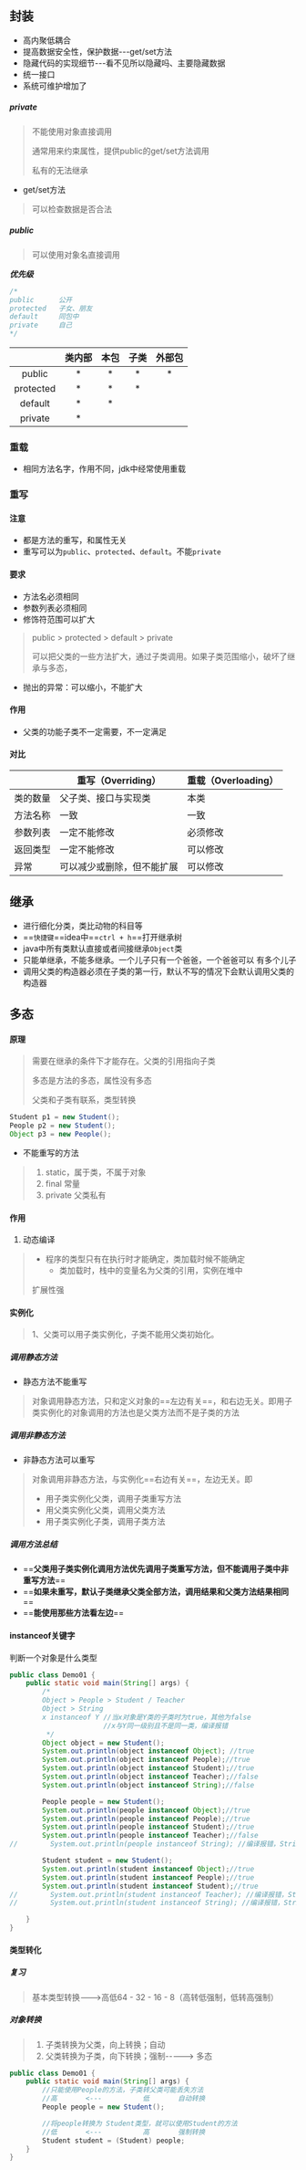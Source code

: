 ## 封装

- 高内聚低耦合
- 提高数据安全性，保护数据---get/set方法
- 隐藏代码的实现细节---看不见所以隐藏吗、主要隐藏数据
- 统一接口
- 系统可维护增加了

##### private

> 不能使用对象直接调用
>
> 通常用来约束属性，提供public的get/set方法调用
>
> 私有的无法继承

- get/set方法

> 可以检查数据是否合法

##### public

> 可以使用对象名直接调用

***优先级***

```java
/*
public		公开
protected	子女、朋友
default		同包中
private		自己
*/
```

|           | 类内部 | 本包 | 子类 | 外部包 |
| :-------: | :----: | :--: | :--: | :----: |
|  public   |   *    |  *   |  *   |   *    |
| protected |   *    |  *   |  *   |        |
|  default  |   *    |  *   |      |        |
|  private  |   *    |      |      |        |





### 重载

- 相同方法名字，作用不同，jdk中经常使用重载

### 重写

#### 注意

- 都是方法的重写，和属性无关
- 重写可以为`public`、`protected`、`default`。不能`private`

#### 要求

- 方法名必须相同
- 参数列表必须相同
- 修饰符范围可以扩大

> public > protected > default > private
>
> 可以把父类的一些方法扩大，通过子类调用。如果子类范围缩小，破坏了继承与多态，

- 抛出的异常：可以缩小，不能扩大

#### 作用

- 父类的功能子类不一定需要，不一定满足

#### 对比

|   | 重写（Overriding） | 重载（Overloading）        |
| ------------------ | -------------------------- | -------- |
| 类的数量           | 父子类、接口与实现类       | 本类     |
| 方法名称           | 一致                       | 一致     |
| 参数列表           | 一定不能修改               | 必须修改 |
| 返回类型           | 一定不能修改               | 可以修改 |
| 异常               | 可以减少或删除，但不能扩展 | 可以修改 |





## 继承

- 进行细化分类，类比动物的科目等
- ==`快捷键`==idea中==`ctrl + h`==打开继承树
- java中所有类默认直接或者间接继承`Object`类
- 只能单继承，不能多继承。一个儿子只有一个爸爸，一个爸爸可以 有多个儿子
- 调用父类的构造器必须在子类的第一行，默认不写的情况下会默认调用父类的构造器



## 多态

#### 原理

> 需要在继承的条件下才能存在。父类的引用指向子类
>
> 多态是方法的多态，属性没有多态
>
> 父类和子类有联系，类型转换

```java
Student p1 = new Student();
People p2 = new Student();
Object p3 = new People();
```

- 不能重写的方法

> 1. static，属于类，不属于对象
> 2. final 常量
> 3. private 父类私有

#### 作用

1. 动态编译

> - 程序的类型只有在执行时才能确定，类加载时候不能确定
>   - 类加载时，栈中的变量名为父类的引用，实例在堆中
>
> 扩展性强

#### 实例化

> 1、父类可以用子类实例化，子类不能用父类初始化。

##### 调用静态方法

- 静态方法不能重写

> 对象调用静态方法，只和定义对象的==左边有关==，和右边无关。即用子类实例化的对象调用的方法也是父类方法而不是子类的方法

##### 调用非静态方法

- 非静态方法可以重写

> 对象调用非静态方法，与实例化==右边有关==，左边无关。即
>
> - 用子类实例化父类，调用子类重写方法
> - 用父类实例化父类，调用父类方法
> - 用子类实例化子类，调用子类方法

##### 调用方法总结

- ==**父类用子类实例化调用方法优先调用子类重写方法，但不能调用子类中非重写方法**==
- ==**如果未重写，默认子类继承父类全部方法，调用结果和父类方法结果相同**==
- ==**能使用那些方法看左边**==



#### instanceof关键字

判断一个对象是什么类型

```java
public class Demo01 {
    public static void main(String[] args) {
        /*
        Object > People > Student / Teacher
        Object > String
        x instanceof Y //当x对象是Y类的子类时为true，其他为false
                       //x与Y同一级别且不是同一类，编译报错
         */
        Object object = new Student();
        System.out.println(object instanceof Object); //true
        System.out.println(object instanceof People);//true
        System.out.println(object instanceof Student);//true
        System.out.println(object instanceof Teacher);//false
        System.out.println(object instanceof String);//false

        People people = new Student();
        System.out.println(people instanceof Object);//true
        System.out.println(people instanceof People);//true
        System.out.println(people instanceof Student);//true
        System.out.println(people instanceof Teacher);//false
//        System.out.println(people instanceof String); //编译报错，String与People同级

        Student student = new Student();
        System.out.println(student instanceof Object);//true
        System.out.println(student instanceof People);//true
        System.out.println(student instanceof Student);//true
//        System.out.println(student instanceof Teacher); //编译报错，String与People同级
//        System.out.println(student instanceof String); //编译报错，String与People同级

    }
}
```



#### 类型转化

##### 复习

> 基本类型转换--->高低64 - 32 - 16 - 8（高转低强制，低转高强制）

##### 对象转换

> 1. 子类转换为父类，向上转换；自动
> 2. 父类转换为子类，向下转换；强制-----> 多态

```java
public class Demo01 {
    public static void main(String[] args) {
        //只能使用People的方法，子类转父类可能丢失方法
        //高       <---          低       自动转换
        People people = new Student();

        //将people转换为 Student类型，就可以使用Student的方法
        //低       <---          高       强制转换
        Student student = (Student) people;
    }
}
```

